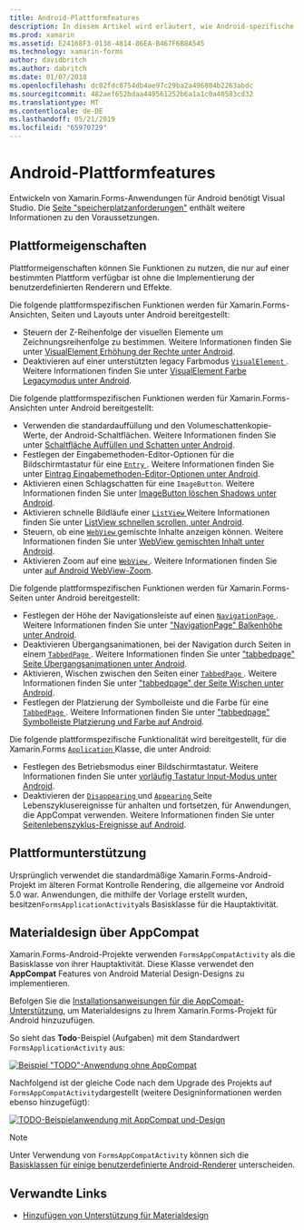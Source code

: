 ```yaml
---
title: Android-Plattformfeatures
description: In diesem Artikel wird erläutert, wie Android-spezifische Funktionen zu Xamarin.Forms-Anwendungen hinzufügen.
ms.prod: xamarin
ms.assetid: E24168F3-0138-4814-86EA-B467F6B8A545
ms.technology: xamarin-forms
author: davidbritch
ms.author: dabritch
ms.date: 01/07/2018
ms.openlocfilehash: dc02fdc8754db4ae97c29ba2a496804b2263abdc
ms.sourcegitcommit: 482aef652bdaa440561252b6a1a1c0a40583cd32
ms.translationtype: MT
ms.contentlocale: de-DE
ms.lasthandoff: 05/21/2019
ms.locfileid: "65970729"
---
```

# <a name="android-platform-features"></a>Android-Plattformfeatures

Entwickeln von Xamarin.Forms-Anwendungen für Android benötigt Visual Studio. Die [Seite "speicherplatzanforderungen"](~/get-started/requirements.md) enthält weitere Informationen zu den Voraussetzungen.

## <a name="platform-specifics"></a>Plattformeigenschaften

Plattformeigenschaften können Sie Funktionen zu nutzen, die nur auf einer bestimmten Plattform verfügbar ist ohne die Implementierung der benutzerdefinierten Renderern und Effekte.

Die folgende plattformspezifischen Funktionen werden für Xamarin.Forms-Ansichten, Seiten und Layouts unter Android bereitgestellt:

- Steuern der Z-Reihenfolge der visuellen Elemente um Zeichnungsreihenfolge zu bestimmen. Weitere Informationen finden Sie unter [VisualElement Erhöhung der Rechte unter Android](visualelement-elevation.md).
- Deaktivieren auf einer unterstützten legacy Farbmodus [ `VisualElement` ](xref:Xamarin.Forms.VisualElement). Weitere Informationen finden Sie unter [VisualElement Farbe Legacymodus unter Android](legacy-color-mode.md).

Die folgende plattformspezifischen Funktionen werden für Xamarin.Forms-Ansichten unter Android bereitgestellt:

- Verwenden die standardauffüllung und den Volumeschattenkopie-Werte, der Android-Schaltflächen. Weitere Informationen finden Sie unter [Schaltfläche Auffüllen und Schatten unter Android](button-padding-shadow.md).
- Festlegen der Eingabemethoden-Editor-Optionen für die Bildschirmtastatur für eine [ `Entry` ](xref:Xamarin.Forms.Entry). Weitere Informationen finden Sie unter [Eintrag Eingabemethoden-Editor-Optionen unter Android](entry-ime-options.md).
- Aktivieren einen Schlagschatten für eine `ImageButton`. Weitere Informationen finden Sie unter [ImageButton löschen Shadows unter Android](imagebutton-drop-shadow.md).
- Aktivieren schnelle Bildläufe einer [ `ListView` ](xref:Xamarin.Forms.ListView) Weitere Informationen finden Sie unter [ListView schnellen scrollen, unter Android](listview-fast-scrolling.md).
- Steuern, ob eine [ `WebView` ](xref:Xamarin.Forms.WebView) gemischte Inhalte anzeigen können. Weitere Informationen finden Sie unter [WebView gemischten Inhalt unter Android](webview-mixed-content.md).
- Aktivieren Zoom auf eine [ `WebView` ](xref:Xamarin.Forms.WebView). Weitere Informationen finden Sie unter [auf Android WebView-Zoom](webview-zoom-controls.md).

Die folgende plattformspezifischen Funktionen werden für Xamarin.Forms-Seiten unter Android bereitgestellt:

- Festlegen der Höhe der Navigationsleiste auf einen [ `NavigationPage` ](xref:Xamarin.Forms.NavigationPage). Weitere Informationen finden Sie unter ["NavigationPage" Balkenhöhe unter Android](navigationpage-bar-height.md).
- Deaktivieren Übergangsanimationen, bei der Navigation durch Seiten in einem [ `TabbedPage` ](xref:Xamarin.Forms.TabbedPage). Weitere Informationen finden Sie unter ["tabbedpage" Seite Übergangsanimationen unter Android](tabbedpage-transition-animations.md).
- Aktivieren, Wischen zwischen den Seiten einer [ `TabbedPage` ](xref:Xamarin.Forms.TabbedPage). Weitere Informationen finden Sie unter ["tabbedpage" der Seite Wischen unter Android](tabbedpage-page-swiping.md).
- Festlegen der Platzierung der Symbolleiste und die Farbe für eine [ `TabbedPage` ](xref:Xamarin.Forms.TabbedPage). Weitere Informationen finden Sie unter ["tabbedpage" Symbolleiste Platzierung und Farbe auf Android](tabbedpage-toolbar-placement-color.md).

Die folgende plattformspezifische Funktionalität wird bereitgestellt, für die Xamarin.Forms [ `Application` ](xref:Xamarin.Forms.Application) Klasse, die unter Android:

- Festlegen des Betriebsmodus einer Bildschirmtastatur. Weitere Informationen finden Sie unter [vorläufig Tastatur Input-Modus unter Android](soft-keyboard-input-mode.md).
- Deaktivieren der [ `Disappearing` ](xref:Xamarin.Forms.Page.Appearing) und [ `Appearing` ](xref:Xamarin.Forms.Page.Appearing) Seite Lebenszyklusereignisse für anhalten und fortsetzen, für Anwendungen, die AppCompat verwenden. Weitere Informationen finden Sie unter [Seitenlebenszyklus-Ereignisse auf Android](page-lifecycle-events.md).

## <a name="platform-support"></a>Plattformunterstützung

Ursprünglich verwendet die standardmäßige Xamarin.Forms-Android-Projekt im älteren Format Kontrolle Rendering, die allgemeine vor Android 5.0 war. Anwendungen, die mithilfe der Vorlage erstellt wurden, besitzen`FormsApplicationActivity`als Basisklasse für die Hauptaktivität.

## <a name="material-design-via-appcompat"></a>Materialdesign über AppCompat

Xamarin.Forms-Android-Projekte verwenden `FormsAppCompatActivity` als die Basisklasse von ihrer Hauptaktivität. Diese Klasse verwendet den **AppCompat** Features von Android Material Design-Designs zu implementieren.

Befolgen Sie die [Installationsanweisungen für die AppCompat-Unterstützung](appcompat-material-design.md), um Materialdesigns zu Ihrem Xamarin.Forms-Projekt für Android hinzuzufügen.

So sieht das **Todo**-Beispiel (Aufgaben) mit dem Standardwert `FormsApplicationActivity` aus:

[![](images/before-appcompat-sml.png "Beispiel \"TODO\"-Anwendung ohne AppCompat")](images/before-appcompat.png#lightbox "Todo-Beispielanwendung ohne AppCompat")

Nachfolgend ist der gleiche Code nach dem Upgrade des Projekts auf `FormsAppCompatActivity`dargestellt (weitere Designinformationen werden ebenso hinzugefügt):

[![](images/post-appcompat-sml.png "TODO-Beispielanwendung mit AppCompat und-Design")](images/post-appcompat.png#lightbox "Todo-Beispielanwendung mit AppCompat und-Design")

> [!NOTE]
> Unter Verwendung von `FormsAppCompatActivity` können sich die [Basisklassen für einige benutzerdefinierte Android-Renderer](~/xamarin-forms/app-fundamentals/custom-renderer/renderers.md) unterscheiden.

## <a name="related-links"></a>Verwandte Links

- [Hinzufügen von Unterstützung für Materialdesign](appcompat-material-design.md)
